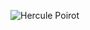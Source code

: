 ![Hercule Poirot](https://victorian-supersleuth.com/wp-content/uploads/2020/10/Screenshot-2020-10-14-at-10.15.28.png)

